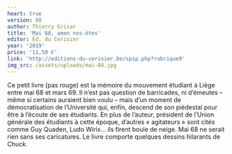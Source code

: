 ```yaml
---
heart: true
version: 88
author: Thierry Grisar
title: 'Mai 68, amon nos-ôtes'
editor: Éd. du Cerisier
year: '2019'
price: '11,50 €'
link: 'http://editions-du-cerisier.be/spip.php?rubrique9'
img_src: /assets/uploads/mai-68.jpg
---
```

Ce petit livre (pas rouge) est la mémoire du mouvement étudiant à Liège entre mai 68 et mars 69. Il n’est pas question de barricades, ni d’émeutes – même si certains auraient bien voulu – mais d’un moment de démocratisation de l’Université qui, enfin, descend de son piédestal pour être à l’écoute de ses étudiants. En plus de l’auteur, président de l’Union générale des étudiants à cette époque, d’autres « agitateurs » sont cités comme Guy Quaden, Ludo Wirix... ils firent boule de neige. Mai 68 ne serait rien sans ses caricatures. Le livre comporte quelques dessins hilarants de Chuck.

